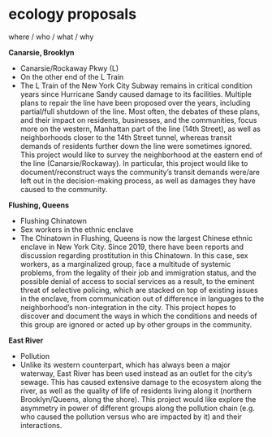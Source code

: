 # ecology proposals
where / who / what / why

**Canarsie, Brooklyn**
- Canarsie/Rockaway Pkwy (L)
- On the other end of the L Train
- The L Train of the New York City Subway remains in critical condition years since Hurricane Sandy caused damage to its facilities. Multiple plans to repair the line have been proposed over the years, including partial/full shutdown of the line. Most often, the debates of these plans, and their impact on residents, businesses, and the communities, focus more on the western, Manhattan part of the line (14th Street), as well as neighborhoods closer to the 14th Street tunnel, whereas transit demands of residents further down the line were sometimes ignored. This project would like to survey the neighborhood at the eastern end of the line (Canarsie/Rockaway). In particular, this project would like to document/reconstruct ways the community’s transit demands were/are left out in the decision-making process, as well as damages they have caused to the community.

**Flushing, Queens**
- Flushing Chinatown
- Sex workers in the ethnic enclave
- The Chinatown in Flushing, Queens is now the largest Chinese ethnic enclave in New York City. Since 2019, there have been reports and discussion regarding prostitution in this Chinatown. In this case, sex workers, as a marginalized group, face a multitude of systemic problems, from the legality of their job and immigration status, and the possible denial of access to social services as a result, to the eminent threat of selective policing, which are stacked on top of existing issues in the enclave, from communication out of difference in languages to the neighborhood’s non-integration in the city. This project hopes to discover and document the ways in which the conditions and needs of this group are ignored or acted up by other groups in the community. 

**East River**
- Pollution
- Unlike its western counterpart, which has always been a major waterway, East River has been used instead as an outlet for the city’s sewage. This has caused extensive damage to the ecosystem along the river, as well as the quality of life of residents living along it (northern Brooklyn/Queens, along the shore). This project would like explore the asymmetry in power of different groups along the pollution chain (e.g. who caused the pollution versus who are impacted by it) and their interactions.
